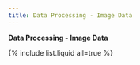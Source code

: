 ```yaml
---
title: Data Processing - Image Data
---
```



**Data Processing - Image Data**


{% include list.liquid all=true %}
